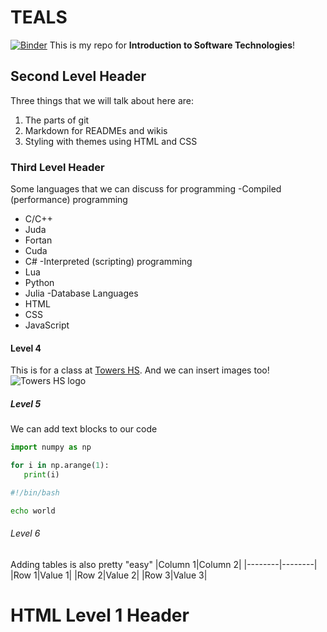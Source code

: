 # TEALS
[![Binder](https://mybinder.org/badge_logo.svg)](https://mybinder.org/v2/gh/Aiden-Thompson/TEALS/HEAD)
This is my repo for **Introduction to Software Technologies**!

## Second Level Header

Three things that we will talk about here are: 
1. The parts of git
2. Markdown for READMEs and wikis
3. Styling with themes using HTML and CSS

### Third Level Header

Some languages that we can discuss for programming
-Compiled (performance) programming
- C/C++
- Juda
- Fortan
- Cuda
- C#
-Interpreted (scripting) programming
- Lua
- Python
- Julia
-Database Languages
- HTML
- CSS
- JavaScript

#### Level 4
This is for a class at [Towers HS](https://www.towershs.dekalb.k12.ga.us/).
 And we can insert images too! ![Towers HS logo](https://www.towershs.dekalb.k12.ga.us/sysimages/logo.png)
##### Level 5
We can add text blocks to our code

```python
import numpy as np

for i in np.arange(1):
   print(i)
```

```bash
#!/bin/bash

echo world
```

###### Level 6

Adding tables is also pretty "easy"
|Column 1|Column 2|
|--------|--------|
|Row 1|Value 1|
|Row 2|Value 2|
|Row 3|Value 3|

<H1>HTML Level 1 Header</H1>
